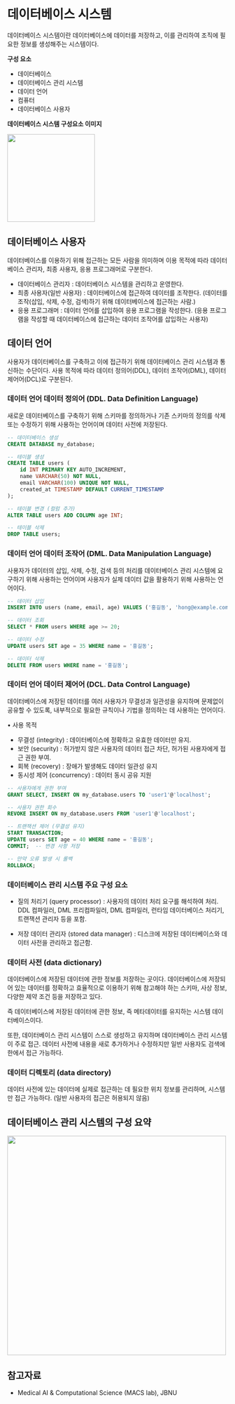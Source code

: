 # 데이터베이스 시스템

데이터베이스 시스템이란 데이터베이스에 데이터를 저장하고, 이를 관리하여 조직에 필요한 정보를 생성해주는 시스템이다. 

__구성 요소__

- 데이터베이스
- 데이터베이스 관리 시스템
- 데이터 언어
- 컴퓨터
- 데이터베이스 사용자

__데이터베이스 시스템 구성요소 이미지__

<Image src= "https://github.com/user-attachments/assets/07d8ef33-ff39-4f50-832e-8abe72227f8e" width=200px>

<br>

## 데이터베이스 사용자
데이터베이스를 이용하기 위해 접근하는 모든 사람을 의미하며 이용 목적에 따라 데이터베이스 관리자, 최종 사용자, 응용 프로그래머로 구분한다.

- 데이터베이스 관리자 : 데이터베이스 시스템을 관리하고 운영한다.
- 최종 사용자(일반 사용자) : 데이터베이스에 접근하여 데이터를 조작한다. (데이터를 조작(삽입, 삭제, 수정, 검색)하기 위해 데이터베이스에 접근하는 사람.)
- 응용 프로그래머 : 데이터 언어를 삽입하여 응용 프로그램을 작성한다. (응용 프로그램을 작성할 때 데이터베이스에 접근하는 데이터 조작어를 삽입하는 사용자)

## 데이터 언어

사용자가 데이터베이스를 구축하고 이에 접근하기 위해 데이터베이스 관리 시스템과 통신하는 수단이다.  사용 목적에 따라 데이터 정의어(DDL), 데이터 조작어(DML), 데이터 제어어(DCL)로 구분된다.

### 데이터 언어 데이터 정의어 (DDL. Data Definition Language)
새로운 데이터베이스를 구축하기 위해 스키마를 정의하거나 기존 스키마의 정의를 삭제 또는 수정하기 위해 사용하는 언어이며 데이터 사전에 저장된다.

```SQL
-- 데이터베이스 생성
CREATE DATABASE my_database;

-- 테이블 생성
CREATE TABLE users (
    id INT PRIMARY KEY AUTO_INCREMENT,
    name VARCHAR(50) NOT NULL,
    email VARCHAR(100) UNIQUE NOT NULL,
    created_at TIMESTAMP DEFAULT CURRENT_TIMESTAMP
);

-- 테이블 변경 (컬럼 추가)
ALTER TABLE users ADD COLUMN age INT;

-- 테이블 삭제
DROP TABLE users;
```

### 데이터 언어 데이터 조작어 (DML. Data Manipulation Language)
사용자가 데이터의 삽입, 삭제, 수정, 검색 등의 처리를 데이터베이스 관리 시스템에 요구하기 위해 사용하는 언어이며 사용자가 실제 데이터 값을 활용하기 위해 사용하는 언어이다.

```SQL
-- 데이터 삽입
INSERT INTO users (name, email, age) VALUES ('홍길동', 'hong@example.com', 30);

-- 데이터 조회
SELECT * FROM users WHERE age >= 20;

-- 데이터 수정
UPDATE users SET age = 35 WHERE name = '홍길동';

-- 데이터 삭제
DELETE FROM users WHERE name = '홍길동';
```

### 데이터 언어 데이터 제어어 (DCL. Data Control Language)
데이터베이스에 저장된 데이터를 여러 사용자가 무결성과 일관성을 유지하며 문제없이 공유할 수 있도록, 내부적으로 필요한 규칙이나 기법을 정의하는 데 사용하는 언어이다.

• 사용 목적
  - 무결성 (integrity) : 데이터베이스에 정확하고 유효한 데이터만 유지.
  - 보안 (security) : 허가받지 않은 사용자의 데이터 접근 차단, 허가된 사용자에게 접근 권한 부여.
  - 회복 (recovery) : 장애가 발생해도 데이터 일관성 유지
  - 동시성 제어 (concurrency) : 데이터 동시 공유 지원

```SQL
-- 사용자에게 권한 부여
GRANT SELECT, INSERT ON my_database.users TO 'user1'@'localhost';

-- 사용자 권한 회수
REVOKE INSERT ON my_database.users FROM 'user1'@'localhost';

-- 트랜잭션 제어 (무결성 유지)
START TRANSACTION;
UPDATE users SET age = 40 WHERE name = '홍길동';
COMMIT;  -- 변경 사항 저장

-- 만약 오류 발생 시 롤백
ROLLBACK;

```

### 데이터베이스 관리 시스템 주요 구성 요소

- 질의 처리기 (query processor) : 사용자의 데이터 처리 요구를 해석하여 처리.
  DDL 컴파일러, DML 프리컴파일러, DML 컴파일러, 런타임 데이터베이스 처리기, 트랜잭션 관리자 등을 포함.
  
- 저장 데이터 관리자 (stored data manager) : 디스크에 저장된 데이터베이스와 데이터 사전을 관리하고 접근함.

### __데이터 사전 (data dictionary)__

데이터베이스에 저장된 데이터에 관한 정보를 저장하는 곳이다. 데이터베이스에 저장되어 있는 데이터를 정확하고 효율적으로 이용하기 위해 참고해야 하는 스키마, 사상 정보, 다양한 제약 조건 등을 저장하고 있다.

즉 데이터베이스에 저장된 데이터에 관한 정보, 즉 메타데이터를 유지하는 시스템 데이터베이스이다. 
 
또한, 데이터베이스 관리 시스템이 스스로 생성하고 유지하며 데이터베이스 관리 시스템이 주로 접근. 데이터 사전에 내용을 새로 추가하거나 수정하지만 일반 사용자도 검색에 한에서 접근 가능하다.

### 데이터 디렉토리 (data directory)

데이터 사전에 있는 데이터에 실제로 접근하는 데 필요한 위치 정보를 관리하며, 시스템만 접근 가능하다. (일반 사용자의 접근은 허용되지 않음)



## 데이터베이스 관리 시스템의 구성 요약
<Image src= "https://github.com/user-attachments/assets/be2354b2-4903-41d7-8423-4d2c1980e939" width=500px>




## 참고자료 
- Medical AI & Computational Science (MACS lab), JBNU